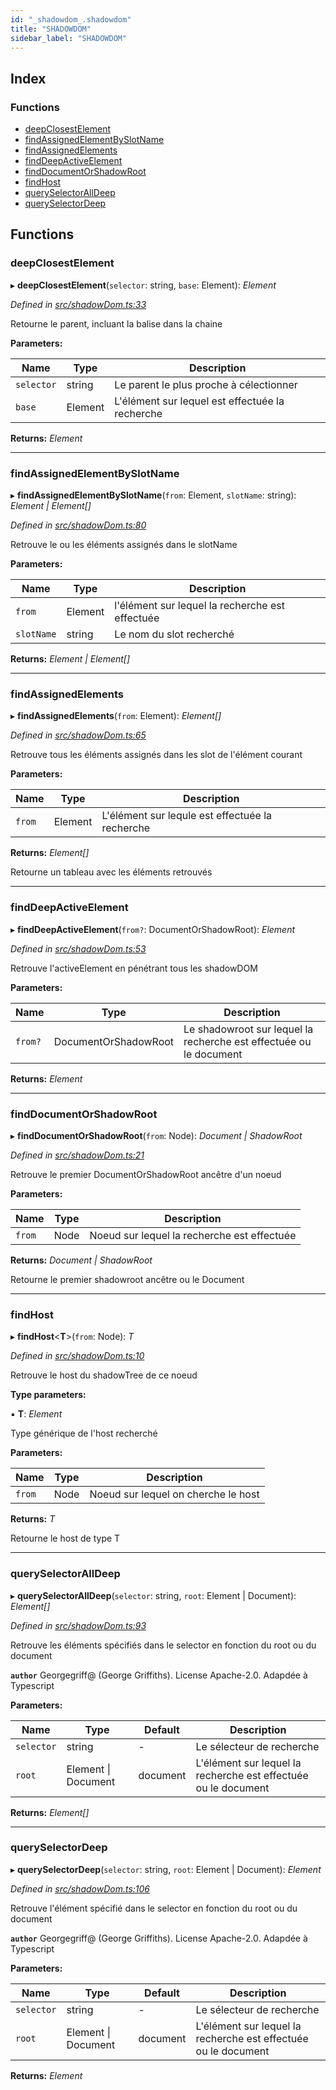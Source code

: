 ```yaml
---
id: "_shadowdom_.shadowdom"
title: "SHADOWDOM"
sidebar_label: "SHADOWDOM"
---
```


## Index

### Functions

* [deepClosestElement](_shadowdom_.shadowdom.md#deepclosestelement)
* [findAssignedElementBySlotName](_shadowdom_.shadowdom.md#findassignedelementbyslotname)
* [findAssignedElements](_shadowdom_.shadowdom.md#findassignedelements)
* [findDeepActiveElement](_shadowdom_.shadowdom.md#finddeepactiveelement)
* [findDocumentOrShadowRoot](_shadowdom_.shadowdom.md#finddocumentorshadowroot)
* [findHost](_shadowdom_.shadowdom.md#findhost)
* [querySelectorAllDeep](_shadowdom_.shadowdom.md#queryselectoralldeep)
* [querySelectorDeep](_shadowdom_.shadowdom.md#queryselectordeep)

## Functions

###  deepClosestElement

▸ **deepClosestElement**(`selector`: string, `base`: Element): *Element*

*Defined in [src/shadowDom.ts:33](https://github.com/NicolasBoyer/wapitis/blob/d619f93/src/shadowDom.ts#L33)*

Retourne le parent, incluant la balise <slot> dans la chaine

**Parameters:**

Name | Type | Description |
------ | ------ | ------ |
`selector` | string | Le parent le plus proche à célectionner |
`base` | Element | L'élément sur lequel est effectuée la recherche |

**Returns:** *Element*

___

###  findAssignedElementBySlotName

▸ **findAssignedElementBySlotName**(`from`: Element, `slotName`: string): *Element | Element[]*

*Defined in [src/shadowDom.ts:80](https://github.com/NicolasBoyer/wapitis/blob/d619f93/src/shadowDom.ts#L80)*

Retrouve le ou les éléments assignés dans le slotName

**Parameters:**

Name | Type | Description |
------ | ------ | ------ |
`from` | Element | l'élément sur lequel la recherche est effectuée |
`slotName` | string | Le nom du slot recherché |

**Returns:** *Element | Element[]*

___

###  findAssignedElements

▸ **findAssignedElements**(`from`: Element): *Element[]*

*Defined in [src/shadowDom.ts:65](https://github.com/NicolasBoyer/wapitis/blob/d619f93/src/shadowDom.ts#L65)*

Retrouve tous les éléments assignés dans les slot de l'élément courant

**Parameters:**

Name | Type | Description |
------ | ------ | ------ |
`from` | Element | L'élément sur lequle est effectuée la recherche |

**Returns:** *Element[]*

Retourne un tableau avec les éléments retrouvés

___

###  findDeepActiveElement

▸ **findDeepActiveElement**(`from?`: DocumentOrShadowRoot): *Element*

*Defined in [src/shadowDom.ts:53](https://github.com/NicolasBoyer/wapitis/blob/d619f93/src/shadowDom.ts#L53)*

Retrouve l'activeElement en pénétrant tous les shadowDOM

**Parameters:**

Name | Type | Description |
------ | ------ | ------ |
`from?` | DocumentOrShadowRoot | Le shadowroot sur lequel la recherche est effectuée ou le document |

**Returns:** *Element*

___

###  findDocumentOrShadowRoot

▸ **findDocumentOrShadowRoot**(`from`: Node): *Document | ShadowRoot*

*Defined in [src/shadowDom.ts:21](https://github.com/NicolasBoyer/wapitis/blob/d619f93/src/shadowDom.ts#L21)*

Retrouve le premier DocumentOrShadowRoot ancêtre d'un noeud

**Parameters:**

Name | Type | Description |
------ | ------ | ------ |
`from` | Node | Noeud sur lequel la recherche est effectuée |

**Returns:** *Document | ShadowRoot*

Retourne le premier shadowroot ancêtre ou le Document

___

###  findHost

▸ **findHost**<**T**>(`from`: Node): *T*

*Defined in [src/shadowDom.ts:10](https://github.com/NicolasBoyer/wapitis/blob/d619f93/src/shadowDom.ts#L10)*

Retrouve le host du shadowTree de ce noeud

**Type parameters:**

▪ **T**: *Element*

Type générique de l'host recherché

**Parameters:**

Name | Type | Description |
------ | ------ | ------ |
`from` | Node | Noeud sur lequel on cherche le host |

**Returns:** *T*

Retourne le host de type T

___

###  querySelectorAllDeep

▸ **querySelectorAllDeep**(`selector`: string, `root`: Element | Document): *Element[]*

*Defined in [src/shadowDom.ts:93](https://github.com/NicolasBoyer/wapitis/blob/d619f93/src/shadowDom.ts#L93)*

Retrouve les éléments spécifiés dans le selector en fonction du root ou du document

**`author`** Georgegriff@ (George Griffiths). License Apache-2.0. Adapdée à Typescript

**Parameters:**

Name | Type | Default | Description |
------ | ------ | ------ | ------ |
`selector` | string | - | Le sélecteur de recherche |
`root` | Element &#124; Document |  document | L'élément sur lequel la recherche est effectuée ou le document |

**Returns:** *Element[]*

___

###  querySelectorDeep

▸ **querySelectorDeep**(`selector`: string, `root`: Element | Document): *Element*

*Defined in [src/shadowDom.ts:106](https://github.com/NicolasBoyer/wapitis/blob/d619f93/src/shadowDom.ts#L106)*

Retrouve l'élément spécifié dans le selector en fonction du root ou du document

**`author`** Georgegriff@ (George Griffiths). License Apache-2.0. Adapdée à Typescript

**Parameters:**

Name | Type | Default | Description |
------ | ------ | ------ | ------ |
`selector` | string | - | Le sélecteur de recherche |
`root` | Element &#124; Document |  document | L'élément sur lequel la recherche est effectuée ou le document |

**Returns:** *Element*
